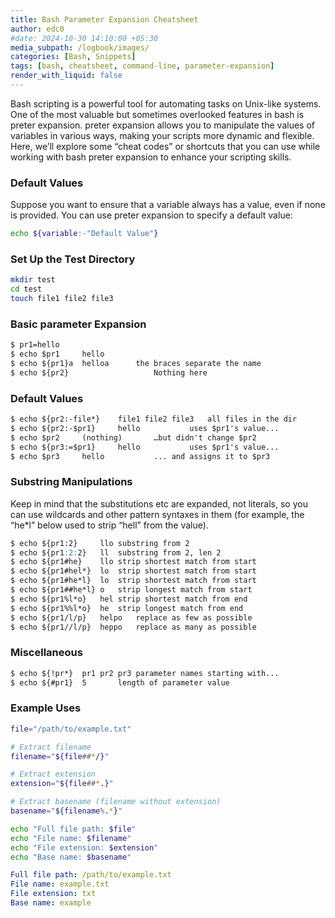 ```yaml
---
title: Bash Parameter Expansion Cheatsheet
author: edc0
#date: 2024-10-30 14:10:00 +05:30
media_subpath: /logbook/images/
categories: [Bash, Snippets]
tags: [bash, cheatsheet, command-line, parameter-expansion]
render_with_liquid: false
---
```



Bash scripting is a powerful tool for automating tasks on Unix-like systems. One of the most valuable but sometimes overlooked features in bash is preter expansion. preter expansion allows you to manipulate the values of variables in various ways, making your scripts more dynamic and flexible. Here, we’ll explore some “cheat codes” or shortcuts that you can use while working with bash preter expansion to enhance your scripting skills.

### Default Values

Suppose you want to ensure that a variable always has a value, even if none is provided. You can use preter expansion to specify a default value:

```bash
echo ${variable:-"Default Value"}
```

### Set Up the Test Directory

```sh
mkdir test
cd test
touch file1 file2 file3
```

### Basic parameter Expansion

```md
$ pr1=hello
$ echo $pr1		hello			
$ echo ${pr1}a	helloa		the braces separate the name
$ echo ${pr2}					Nothing here
```


### Default Values

```md
$ echo ${pr2:-file*}	file1 file2 file3	all files in the dir
$ echo ${pr2:-$pr1} 	hello			uses $pr1's value...
$ echo $pr2		(nothing)		…but didn't change $pr2
$ echo ${pr3:=$pr1} 	hello			uses $pr1's value...
$ echo $pr3		hello			... and assigns it to $pr3
```

### Substring Manipulations

Keep in mind that the substitutions etc are expanded, not literals, so you can use wildcards and other pattern syntaxes in them (for example, the “he*l” below used to strip “hell” from the value).

```md
$ echo ${pr1:2}		llo	substring from 2
$ echo ${pr1:2:2}	ll	substring from 2, len 2
$ echo ${pr1#he}	llo	strip shortest match from start
$ echo ${pr1#hel*}	lo	strip shortest match from start
$ echo ${pr1#he*l}	lo	strip shortest match from start
$ echo ${pr1##he*l}	o	strip longest match from start
$ echo ${pr1%l*o}	hel	strip shortest match from end
$ echo ${pr1%%l*o}	he	strip longest match from end
$ echo ${pr1/l/p}	helpo	replace as few as possible
$ echo ${pr1//l/p}	heppo	replace as many as possible
```

### Miscellaneous

```md
$ echo ${!pr*}	pr1 pr2 pr3	parameter names starting with...
$ echo ${#pr1}	5		length of parameter value
```


### Example Uses

```sh
file="/path/to/example.txt"

# Extract filename
filename="${file##*/}"

# Extract extension
extension="${file##*.}"

# Extract basename (filename without extension)
basename="${filename%.*}"

echo "Full file path: $file"
echo "File name: $filename"
echo "File extension: $extension"
echo "Base name: $basename"
```

```yml
Full file path: /path/to/example.txt
File name: example.txt
File extension: txt
Base name: example
```